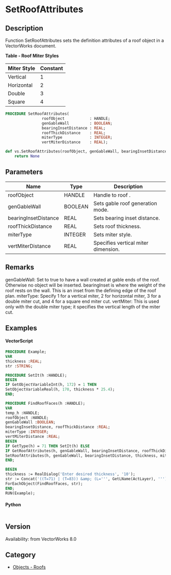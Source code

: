 # SetRoofAttributes

## Description
Function SetRoofAttributes sets the definition attributes of a roof object in a VectorWorks document. 

**Table - Roof Miter Styles**

| Miter Style | Constant |
|-------------|----------|
| Vertical    | 1        |
| Horizontal  | 2        |
| Double      | 3        |
| Square      | 4        |

```pascal
PROCEDURE SetRoofAttributes(
				roofObject           : HANDLE;
				genGableWall         : BOOLEAN;
				bearingInsetDistance : REAL;
				roofThickDistance    : REAL;
				miterType            : INTEGER;
				vertMiterDistance    : REAL);
```

```python
def vs.SetRoofAttributes(roofObject, genGableWall, bearingInsetDistance, roofThickDistance, miterType, vertMiterDistance):
    return None
```

## Parameters
|Name|Type|Description|
|---|---|---|
|roofObject|HANDLE|Handle to roof .|
|genGableWall|BOOLEAN|Sets gable roof generation mode.|
|bearingInsetDistance|REAL|Sets bearing inset distance.|
|roofThickDistance|REAL|Sets roof thickness.|
|miterType|INTEGER|Sets miter style.|
|vertMiterDistance|REAL|Specifies vertical miter dimension.|

## Remarks
genGableWall: Set to true to have a wall created at gable ends of the roof.  Otherwise no object will be inserted.
bearingInset  is where the weight of the roof rests on the wall.  This is an inset from the defining edge of the roof plan.
miterType:  Specify 1 for a vertical miter, 2 for horizontal miter, 3 for a double miter cut, and 4 for a square end miter cut.  vertMiter: This is used only with the double miter type; it specifies the vertical length of the miter cut.

## Examples
#### VectorScript ####
```pascal
PROCEDURE Example;
VAR
thickness :REAL;
str	:STRING;

PROCEDURE SetIt(h :HANDLE);
BEGIN
IF GetObjectVariableInt(h, 172) = 1 THEN 
SetObjectVariableReal(h, 170, thickness * 25.4);
END;

PROCEDURE FindRoofFaces(h :HANDLE);
VAR
temp_h :HANDLE;
roofObject :HANDLE; 
genGableWall :BOOLEAN; 
bearingInsetDistance, roofThickDistance :REAL; 
miterType :INTEGER; 
vertMiterDistance :REAL;
BEGIN
IF GetType(h) = 71 THEN SetIt(h) ELSE
IF GetRoofAttributes(h, genGableWall, bearingInsetDistance, roofThickDistance, miterType, vertMiterDistance) THEN
SetRoofAttributes(h, genGableWall, bearingInsetDistance, thickness, miterType, vertMiterDistance);
END;

BEGIN
thickness := RealDialog('Enter desired thickness', '10');
str := Concat('((T=71) | (T=83)) &amp; (L=''', GetLName(ActLayer), ''')');
ForEachObject(FindRoofFaces, str);
END;
RUN(Example);
```
#### Python ####
```python

```

## Version
Availability: from VectorWorks 8.0

## Category
* [Objects - Roofs](../Categories/Objects%20-%20Roofs.md)
